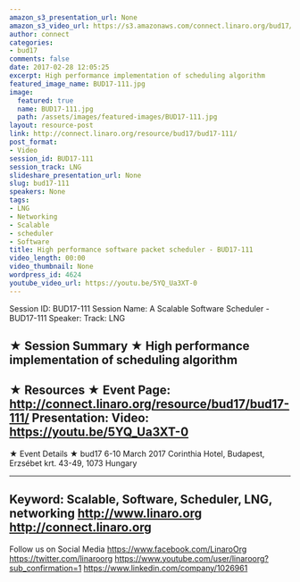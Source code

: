 ```yaml
---
amazon_s3_presentation_url: None
amazon_s3_video_url: https://s3.amazonaws.com/connect.linaro.org/bud17/Videos/Monday/BUD17-111%20A%20Scalable%20Software%20Scheduler.mp4
author: connect
categories:
- bud17
comments: false
date: 2017-02-28 12:05:25
excerpt: High performance implementation of scheduling algorithm
featured_image_name: BUD17-111.jpg
image:
  featured: true
  name: BUD17-111.jpg
  path: /assets/images/featured-images/BUD17-111.jpg
layout: resource-post
link: http://connect.linaro.org/resource/bud17/bud17-111/
post_format:
- Video
session_id: BUD17-111
session_track: LNG
slideshare_presentation_url: None
slug: bud17-111
speakers: None
tags:
- LNG
- Networking
- Scalable
- scheduler
- Software
title: High performance software packet scheduler - BUD17-111
video_length: 00:00
video_thumbnail: None
wordpress_id: 4624
youtube_video_url: https://youtu.be/5YQ_Ua3XT-0
---
```


Session ID: BUD17-111
Session Name: A Scalable Software Scheduler - BUD17-111
Speaker:
Track: LNG


★ Session Summary ★
High performance implementation of scheduling algorithm
---------------------------------------------------
★ Resources ★
Event Page: http://connect.linaro.org/resource/bud17/bud17-111/
Presentation:
Video: https://youtu.be/5YQ_Ua3XT-0
---------------------------------------------------

★ Event Details ★
bud17
6-10 March 2017
Corinthia Hotel, Budapest,
Erzsébet krt. 43-49,
1073 Hungary

---------------------------------------------------
Keyword: Scalable, Software, Scheduler, LNG, networking
http://www.linaro.org
http://connect.linaro.org
---------------------------------------------------
Follow us on Social Media
https://www.facebook.com/LinaroOrg
https://twitter.com/linaroorg
https://www.youtube.com/user/linaroorg?sub_confirmation=1
https://www.linkedin.com/company/1026961